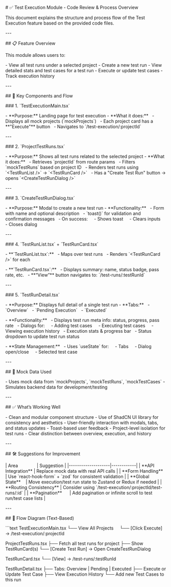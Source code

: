 \# ✅ Test Execution Module \- Code Review & Process Overview

This document explains the structure and process flow of the Test Execution feature based on the provided code files.

\-\-\-

\#\# 📋 Feature Overview

This module allows users to:

\- View all test runs under a selected project
\- Create a new test run
\- View detailed stats and test cases for a test run
\- Execute or update test cases
\- Track execution history

\-\-\-

\#\# 📁 Key Components and Flow

\#\#\# 1\. \`TestExecutionMain\.tsx\`

\- \*\*Purpose:\*\* Landing page for test execution
\- \*\*What it does:\*\*
  - Displays all mock projects (\`mockProjects\`)
  - Each project card has a \*\*"Execute"\*\* button
  - Navigates to \`/test-execution/:projectId\`

\-\-\-

\#\#\# 2\. \`ProjectTestRuns\.tsx\`

\- \*\*Purpose:\*\* Shows all test runs related to the selected project
\- \*\*What it does:\*\*
  - Retrieves \`projectId\` from route params
  - Filters \`mockTestRuns\` based on project ID
  - Renders test runs using \`\<TestRunList />\` → \`\<TestRunCard />\`
  - Has a "Create Test Run" button → opens \`\<CreateTestRunDialog />\`

\-\-\-

\#\#\# 3\. \`CreateTestRunDialog\.tsx\`

\- \*\*Purpose:\*\* Modal to create a new test run
\- \*\*Functionality:\*\*
  - Form with name and optional description
  - \`toast()\` for validation and confirmation messages
  - On success:
    - Shows toast
    - Clears inputs
    - Closes dialog

\-\-\-

\#\#\# 4\. \`TestRunList\.tsx\` \+ \`TestRunCard\.tsx\`

\- \*\*\`TestRunList\.tsx\`:\*\*
  - Maps over test runs
  - Renders \`\<TestRunCard />\` for each

\- \*\*\`TestRunCard\.tsx\`:\*\*
  - Displays summary: name, status badge, pass rate, etc.
  - \*\*“View”\*\* button navigates to: \`/test-runs/:testRunId\`

\-\-\-

\#\#\# 5\. \`TestRunDetail\.tsx\`

\- \*\*Purpose:\*\* Displays full detail of a single test run
\- \*\*Tabs:\*\*
  - \`Overview\`
  - \`Pending Execution\`
  - \`Executed\`

\- \*\*Functionality:\*\*
  - Displays test run meta info: status, progress, pass rate
  - Dialogs for:
    - Adding test cases
    - Executing test cases
    - Viewing execution history
  - Execution stats & progress bar
  - Status dropdown to update test run status

\- \*\*State Management:\*\*
  - Uses \`useState\` for:
    - Tabs
    - Dialog open/close
    - Selected test case

\-\-\-

\#\# 🔁 Mock Data Used

\- Uses mock data from \`mockProjects\`\, \`mockTestRuns\`\, \`mockTestCases\`
\- Simulates backend data for development/testing

\-\-\-

\#\# ✅ What’s Working Well

\- Clean and modular component structure
\- Use of ShadCN UI library for consistency and aesthetics
\- User\-friendly interaction with modals\, tabs\, and status updates
\- Toast\-based user feedback
\- Project\-level isolation for test runs
\- Clear distinction between overview\, execution\, and history

\-\-\-

\#\# 🛠 Suggestions for Improvement

\| Area               \| Suggestion \|
\|\-\-\-\-\-\-\-\-\-\-\-\-\-\-\-\-\-\-\-\-\|\-\-\-\-\-\-\-\-\-\-\-\-\|
\| \*\*API Integration\*\* \| Replace mock data with real API calls \|
\| \*\*Form Handling\*\*   \| Use \`react\-hook\-form\` \+ \`zod\` for consistent validation \|
\| \*\*Global State\*\*    \| Move execution/test run state to Zustand or Redux if needed \|
\| \*\*Routing Consistency\*\* \| Consider using \`/test\-execution/:projectId/test\-runs/:id\` \|
\| \*\*Pagination\*\*      \| Add pagination or infinite scroll to test run/test case lists \|

\-\-\-

\#\# 🧭 Flow Diagram \(Text\-Based\)

\`\`\`text
TestExecutionMain.tsx
└── View All Projects
    └── [Click Execute] → /test-execution/:projectId

ProjectTestRuns.tsx
├── Fetch all test runs for project
├── Show TestRunCard(s)
└── [Create Test Run] → Open CreateTestRunDialog

TestRunCard.tsx
└── [View] → /test-runs/:testRunId

TestRunDetail.tsx
├── Tabs: Overview \| Pending \| Executed
├── Execute or Update Test Case
├── View Execution History
└── Add new Test Cases to this run